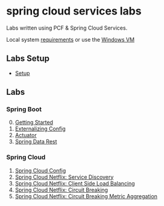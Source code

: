 # spring cloud services labs

Labs written using PCF & Spring Cloud Services.

Local system [requirements](lab-instructions/requirements.md) or use the [Windows VM](lab-instructions/windows-vm.md)

## Labs Setup

* [Setup](lab-instructions/setup.md)

## Labs

### Spring Boot
0. [Getting Started](lab-instructions/spring-boot/getting-started.md)
0. [Externalizing Config](lab-instructions/spring-boot/externalizing-config.md)
0. [Actuator](lab-instructions/spring-boot/actuator.md)
0. [Spring Data Rest](lab-instructions/spring-boot/boot-rest.md)

### Spring Cloud
1. [Spring Cloud Config](lab-instructions/spring-cloud-config/spring-cloud-services.md)
1. [Spring Cloud Netflix: Service Discovery](lab-instructions/spring-cloud-netflix-service-discovery/spring-cloud-services.md)
1. [Spring Cloud Netflix: Client Side Load Balancing](lab-instructions/spring-cloud-netflix-client-side-load-balancer/spring-cloud-services.md)
1. [Spring Cloud Netflix: Circuit Breaking](lab-instructions/spring-cloud-netflix-circuit-breaking/spring-cloud-services.md)
1. [Spring Cloud Netflix: Circuit Breaking Metric Aggregation](lab-instructions/spring-cloud-netflix-circuit-breaking-metric-aggregation/spring-cloud-services.md)
